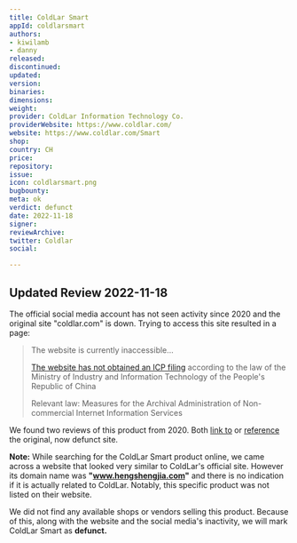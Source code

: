 ```yaml
---
title: ColdLar Smart
appId: coldlarsmart
authors:
- kiwilamb
- danny
released: 
discontinued: 
updated: 
version: 
binaries: 
dimensions: 
weight: 
provider: ColdLar Information Technology Co.
providerWebsite: https://www.coldlar.com/
website: https://www.coldlar.com/Smart
shop: 
country: CH
price: 
repository: 
issue: 
icon: coldlarsmart.png
bugbounty: 
meta: ok
verdict: defunct
date: 2022-11-18
signer: 
reviewArchive: 
twitter: Coldlar
social: 

---
```


## Updated Review 2022-11-18

The official social media account has not seen activity since 2020 and the original site "coldlar.com" is down. Trying to access this site resulted in a page:

> The website is currently inaccessible...
>
> [The website has not obtained an ICP filing](https://www.alibabacloud.com/help/en/icp-filing/latest/what-is-an-icp-filing) according to the law of the Ministry of Industry and Information Technology of the People's Republic of China
>
> Relevant law: Measures for the Archival Administration of Non-commercial Internet Information Services

We found two reviews of this product from 2020. Both [link to](https://boinnex.com/coldlar-review-2020-pro-3-and-the-new-smart/) or [reference](https://www.youtube.com/watch?v=ndPclvNVnhY) the original, now defunct site.

**Note:**  While searching for the ColdLar Smart product online, we came across a website that looked very similar to ColdLar's official site. However its domain name was **"www.hengshengjia.com"** and there is no indication if it is actually related to ColdLar. Notably, this specific product was not listed on their website.

We did not find any available shops or vendors selling this product. Because of this, along with the website and the social media's inactivity, we will mark ColdLar Smart as **defunct.**